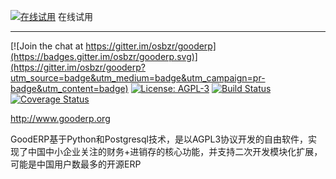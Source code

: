 [![在线试用](http://www.gooderp.org/logo.png)](http://demo.gooderp.org:8888/login?db=demo&login=demo&key=demo) 在线试用

----
[![Join the chat at https://gitter.im/osbzr/gooderp](https://badges.gitter.im/osbzr/gooderp.svg)](https://gitter.im/osbzr/gooderp?utm_source=badge&utm_medium=badge&utm_campaign=pr-badge&utm_content=badge)
[![License: AGPL-3](https://img.shields.io/badge/licence-AGPL--3-blue.svg)](http://www.gnu.org/licenses/agpl-3.0-standalone.html)
[![Build Status](https://travis-ci.org/osbzr/gooderp_addons.svg?branch=master)](https://travis-ci.org/osbzr/gooderp_addons)
[![Coverage Status](https://coveralls.io/repos/github/osbzr/gooderp_addons/badge.svg?branch=master)](https://coveralls.io/github/osbzr/gooderp_addons?branch=master)

http://www.gooderp.org

GoodERP基于Python和Postgresql技术，是以AGPL3协议开发的自由软件，实现了中国中小企业关注的财务+进销存的核心功能，并支持二次开发模块化扩展，可能是中国用户数最多的开源ERP